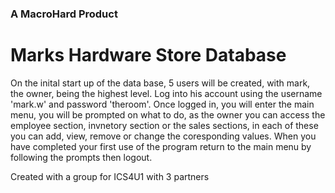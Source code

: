 ### A MacroHard Product






# Marks Hardware Store Database
On the inital start up of the data base, 5 users will be created, with mark, the owner, being the highest level. Log into his account using the username 'mark.w' and password 'theroom'. Once logged in, you will enter the main menu, you will be prompted on what to do, as the owner you can access the employee section, invnetory section or the sales sections, in each of these you can add, view, remove or change the coresponding values. When you have completed your first use of the program return to the main menu by following the prompts then logout.  


Created with a group for ICS4U1 with 3 partners 




